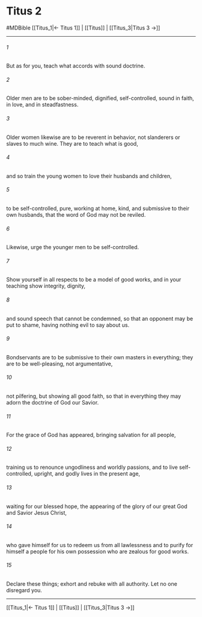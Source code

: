 # Titus 2
#MDBible
[[Titus_1|← Titus 1]] | [[Titus]] | [[Titus_3|Titus 3 →]]

***

###### 1 

But as for you, teach what accords with sound doctrine. 

###### 2 

Older men are to be sober-minded, dignified, self-controlled, sound in faith, in love, and in steadfastness. 

###### 3 

Older women likewise are to be reverent in behavior, not slanderers or slaves to much wine. They are to teach what is good, 

###### 4 

and so train the young women to love their husbands and children, 

###### 5 

to be self-controlled, pure, working at home, kind, and submissive to their own husbands, that the word of God may not be reviled. 

###### 6 

Likewise, urge the younger men to be self-controlled. 

###### 7 

Show yourself in all respects to be a model of good works, and in your teaching show integrity, dignity, 

###### 8 

and sound speech that cannot be condemned, so that an opponent may be put to shame, having nothing evil to say about us. 

###### 9 

Bondservants are to be submissive to their own masters in everything; they are to be well-pleasing, not argumentative, 

###### 10 

not pilfering, but showing all good faith, so that in everything they may adorn the doctrine of God our Savior. 

###### 11 

For the grace of God has appeared, bringing salvation for all people, 

###### 12 

training us to renounce ungodliness and worldly passions, and to live self-controlled, upright, and godly lives in the present age, 

###### 13 

waiting for our blessed hope, the appearing of the glory of our great God and Savior Jesus Christ, 

###### 14 

who gave himself for us to redeem us from all lawlessness and to purify for himself a people for his own possession who are zealous for good works. 

###### 15 

Declare these things; exhort and rebuke with all authority. Let no one disregard you. 

***

[[Titus_1|← Titus 1]] | [[Titus]] | [[Titus_3|Titus 3 →]]
